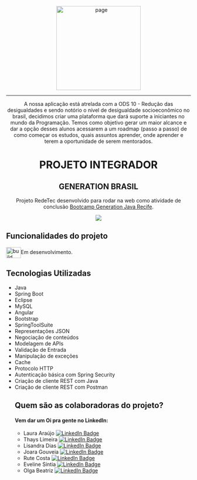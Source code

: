 <div align="center">
 
<img src="https://user-images.githubusercontent.com/93311817/167717297-af6bef16-ab5a-4ad5-ae5b-11bd163b507a.png" alt="page" width="230px">
<hr>
  
A nossa aplicação está atrelada com a ODS 10 - Redução das desigualdades e sendo notório o nível de desigualdade socioeconômico no brasil, decidimos criar uma plataforma que dará suporte a iniciantes no mundo da Programação. Temos como objetivo gerar um maior alcance e dar a opção desses alunos acessarem a um roadmap (passo a passo) de como começar os estudos, quais assuntos aprender, onde aprender e  terem a oportunidade de serem mentorados.
	</div>

<h1 align="center">PROJETO INTEGRADOR</h1>
<h2 align="center">GENERATION BRASIL</h2>
<p align = "center">
	Projeto RedeTec desenvolvido para rodar na web como atividade de conclusão <a href="https://brazil.generation.org/">Bootcamp Generation Java Recife</a>.
</p>
<p align="center">
<img src="http://img.shields.io/static/v1?label=STATUS&message=EM%20DESENVOLVIMENTO&color=GREEN&style=for-the-badge"/>
</p>
	
## Funcionalidades do projeto
<img align="center" alt="build" height="30" width="40" src="https://cdn-icons.flaticon.com/png/512/3281/premium/3281142.png?token=exp=1653586239~hmac=82dc89fc914814a897f5b0a1aa6b2d01">Em desenvolvimento.
	

<h2>Tecnologias Utilizadas</h2>
<ul>
<li>Java</li>
<li>Spring Boot</li>
<li>Eclipse</li>
<li>MySQL</li>
<li>Angular</li>
<li>Bootstrap</li>
<li>SpringToolSuite</li>
<li>Representações JSON</li>
<li>Negociação de conteúdos</li>
<li>Modelagem de APIs</li>
<li>Validação de Entrada</li>
<li>Manipulação de exceções</li>
<li>Cache</li>
<li>Protocolo HTTP</li>
<li>Autenticação básica com Spring Security</li>
<li>Criação de cliente REST com Java</li>
<li>Criação de cliente REST com Postman</li> 
  
 
## Quem são as colaboradoras do projeto?

#### Vem dar um Oi pra gente no LinkedIn:

- Laura Araújo [![LinkedIn Badge](https://img.shields.io/badge/laura-araujo?style=flat-square&logo=linkedin&logoColor=white)](https://www.linkedin.com/in/laura-lima-ara%C3%BAjo/)
- Thays Limeira [![LinkedIn Badge](https://img.shields.io/badge/thays-limeira?style=flat-square&logo=linkedin&logoColor=white)](https://www.linkedin.com/in/thayslimeira/)
- Lisandra Dias [![LinkedIn Badge](https://img.shields.io/badge/lisandra-dias?style=flat-square&logo=linkedin&logoColor=white)](https://www.linkedin.com/in/lisandra-dias-8a0417223/)
- Joara Gouveia [![LinkedIn Badge](https://img.shields.io/badge/joara-gouveia?style=flat-square&logo=linkedin&logoColor=white)](https://www.linkedin.com/in/joara-p-de-gouveia-aa4038168/)
- Rute Costa [![LinkedIn Badge](https://img.shields.io/badge/rute-costa?style=flat-square&logo=linkedin&logoColor=white)](https://www.linkedin.com/in/rutehelencosta/)
- Eveline Síntia [![LinkedIn Badge](https://img.shields.io/badge/eveline-sintia?style=flat-square&logo=linkedin&logoColor=white)](https://www.linkedin.com/in/eveline-s%C3%ADntia/)
- Olga Beatriz [![LinkedIn Badge](https://img.shields.io/badge/olga-silva?style=flat-square&logo=linkedin&logoColor=white)](https://www.linkedin.com/in/olga-beatriz-silva-283060144/)
